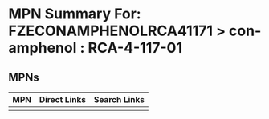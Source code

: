 



# MPN Summary For: FZECONAMPHENOLRCA41171 > con-amphenol : RCA-4-117-01

## MPNs
  

|MPN|Direct Links|Search Links|
| :--- | :--- | :--- |
||||
